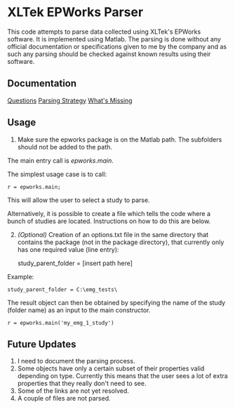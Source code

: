 # XLTek EPWorks Parser #

This code attempts to parse data collected using XLTek's EPWorks software. It is implemented using Matlab. The parsing is done without any official documentation or specifications given to me by the company and as such any parsing should be checked against known results using their software. 

## Documentation ##

[Questions](documentation/questions.md)
[Parsing Strategy](documentation/parsing_strategy.md)
[What's Missing](documentation/whats_missing.md)

## Usage ##

1. Make sure the epworks package is on the Matlab path. The subfolders should not be added to the path.

The main entry call is *epworks.main*.

The simplest usage case is to call:

    r = epworks.main;

This will allow the user to select a study to parse.

Alternatively, it is possible to create a file which tells the code where a bunch of studies are located. Instructions on how to do this are below.


2) *(Optional)* Creation of an options.txt file in the same directory that contains the package (not in the package directory), that currently only has one required value (line entry):

	study_parent_folder = [insert path here]

Example:
	
	study_parent_folder = C:\emg_tests\

The result object can then be obtained by specifying the name of the study (folder name) as an input to the main constructor.

	r = epworks.main('my_emg_1_study')

## Future Updates ##

1. I need to document the parsing process.
2. Some objects have only a certain subset of their properties valid depending on type. Currently this means that the user sees a lot of extra properties that they really don't need to see.
3. Some of the links are not yet resolved.
4. A couple of files are not parsed.

